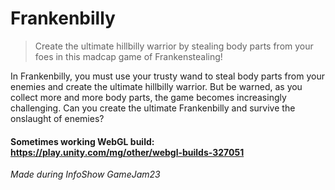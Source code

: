 # Frankenbilly

>Create the ultimate hillbilly warrior by stealing body parts from your foes in this madcap game of Frankenstealing!

In Frankenbilly, you must use your trusty wand to steal body parts from your enemies and create the ultimate hillbilly 
warrior. But be warned, as you collect more and more body parts, the game becomes increasingly challenging. Can you 
create the ultimate Frankenbilly and survive the onslaught of enemies?

#### Sometimes working WebGL build: https://play.unity.com/mg/other/webgl-builds-327051
*Made during InfoShow GameJam23*
